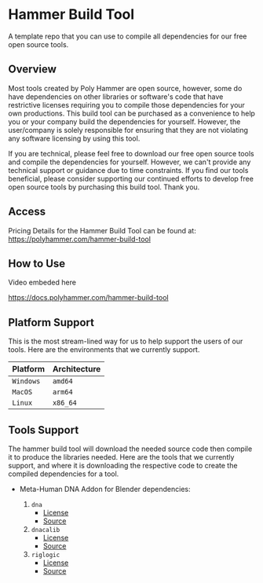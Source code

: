 # Hammer Build Tool

A template repo that you can use to compile all dependencies for our free open source tools.

## Overview
Most tools created by Poly Hammer are open source, however, some do have dependencies on other libraries or software's code that have restrictive licenses requiring you to compile those dependencies for your own productions. This build tool can be purchased as a convenience to help you or your company build the dependencies for yourself. However, the user/company is solely responsible for ensuring that they are not violating any software licensing by using this tool.

If you are technical, please feel free to download our free open source tools and compile the dependencies for yourself. However, we can't provide any technical support or guidance due to time constraints. If you find our tools beneficial, please consider supporting our continued efforts to develop free open source tools by purchasing this build tool. Thank you.

## Access
Pricing Details for the Hammer Build Tool can be found at:
https://polyhammer.com/hammer-build-tool

## How to Use
Video embeded here

https://docs.polyhammer.com/hammer-build-tool


## Platform Support
This is the most stream-lined way for us to help support the users of our tools. Here are the environments that we currently support.

| Platform      |  Architecture  |
|---------------|----------------|
| `Windows`     |    `amd64`     |
| `MacOS`       |    `arm64`     |
| `Linux`       |    `x86_64`    |


## Tools Support
The hammer build tool will download the needed source code then compile it to produce the libraries needed. Here are the tools that we currently support, and where it is downloading the respective code to create the compiled dependencies for a tool.

* Meta-Human DNA Addon for Blender dependencies:
    
    1. `dna` 
        * [License](https://github.com/EpicGames/MetaHuman-DNA-Calibration?tab=License-1-ov-file)
        * [Source](https://github.com/EpicGames/MetaHuman-DNA-Calibration)
    2. `dnacalib` 
        * [License](https://github.com/EpicGames/MetaHuman-DNA-Calibration?tab=License-1-ov-file)
        * [Source](https://github.com/EpicGames/MetaHuman-DNA-Calibration)
    2. `riglogic`
        * [License](https://www.unrealengine.com/en-US/eula/unreal)
        * [Source](https://github.com/EpicGames/UnrealEngine)
